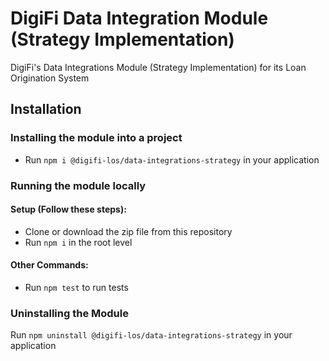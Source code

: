 # DigiFi Data Integration Module (Strategy Implementation)
  DigiFi's Data Integrations Module (Strategy Implementation) for its Loan Origination System
  
  ## Installation

  ### Installing the module into a project

  * Run `npm i @digifi-los/data-integrations-strategy` in your application

  ### Running the module locally
  
  #### Setup (Follow these steps):
  * Clone or download the zip file from this repository
  * Run `npm i` in the root level

  #### Other Commands:
  * Run `npm test` to run tests
  
  ### Uninstalling the Module

  Run `npm uninstall @digifi-los/data-integrations-strategy` in your application